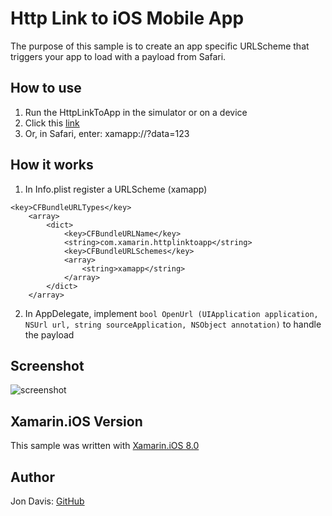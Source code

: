 Http Link to iOS Mobile App
=====
The purpose of this sample is to create an app specific URLScheme that triggers your app to load with a payload from Safari.

## How to use

1. Run the HttpLinkToApp in the simulator or on a device
2. Click this [link](xamapp://?data=123)
3. Or, in Safari, enter: xamapp://?data=123

## How it works
1. In Info.plist register a URLScheme (xamapp)
```
<key>CFBundleURLTypes</key>
	<array>
		<dict>
			<key>CFBundleURLName</key>
			<string>com.xamarin.httplinktoapp</string>
			<key>CFBundleURLSchemes</key>
			<array>
				<string>xamapp</string>
			</array>
		</dict>
	</array>
```
2. In AppDelegate, implement ```bool OpenUrl (UIApplication application, NSUrl url, string sourceApplication, NSObject annotation)``` to handle the payload
 

## Screenshot
![screenshot](https://github.com/xamarin/customer-success/blob/master/samples/Xamarin.iOS/HttpLinkToApp/Screenshot/1.png "Screenshot")

Xamarin.iOS Version
---------------------
This sample was written with [Xamarin.iOS 8.0](http://xamarin.com/platform)

Author
-------
Jon Davis: [GitHub](https://github.com/jon-davis-xamarin)
